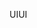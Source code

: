 <span data-ttu-id="58784-101">UI</span><span class="sxs-lookup"><span data-stu-id="58784-101">UI</span></span>